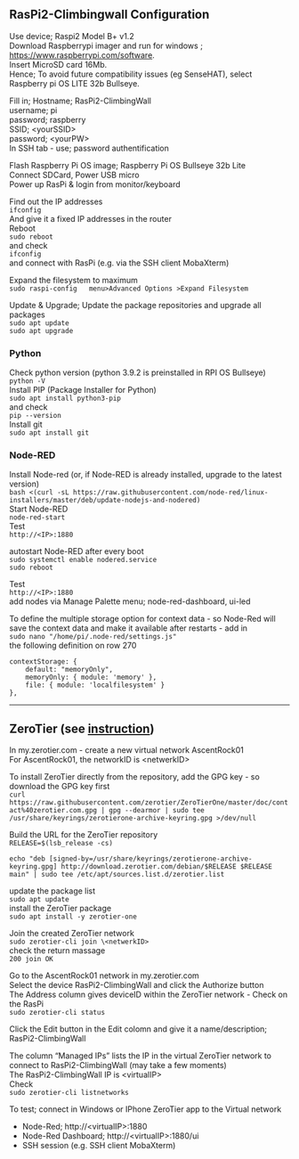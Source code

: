 
## RasPi2-Climbingwall Configuration
Use device; Raspi2 Model B+ v1.2  
Download Raspberrypi imager and run for windows ; https://www.raspberrypi.com/software.  
Insert MicroSD card 16Mb.  
Hence; To avoid future compatibility issues (eg SenseHAT), select Raspberry pi OS LITE 32b Bullseye.  

Fill in;
Hostname; RasPi2-ClimbingWall  
username; pi  
password; raspberry  
SSID; \<yourSSID>  
password; \<yourPW>  
In SSH tab - use; password authentification


Flash Raspberry Pi OS image;  Raspberry Pi OS Bullseye 32b Lite  
Connect SDCard, Power USB micro  
Power up RasPi & login from monitor/keyboard  

Find out the IP addresses  
`ifconfig`  
And give it a fixed IP addresses in the router  
Reboot  
`sudo reboot`  
and check  
`ifconfig`  
and connect with RasPi (e.g. via the SSH client MobaXterm)  

Expand the filesystem to maximum  
`sudo raspi-config  
menu>Advanced Options >Expand Filesystem`  

Update & Upgrade; Update the package repositories and upgrade all packages  
`sudo apt update`  
`sudo apt upgrade`

### Python

Check python version (python 3.9.2 is preinstalled in RPI OS Bullseye)  
`
python -V
`  
Install PIP (Package Installer for Python)  
`
sudo apt install python3-pip
`  
and check  
`
pip --version
`  
Install git  
`
sudo apt install git
`  

### Node-RED
Install Node-red (or, if Node-RED is already installed, upgrade to the latest version)  
`
bash <(curl -sL https://raw.githubusercontent.com/node-red/linux-installers/master/deb/update-nodejs-and-nodered)
`  
Start Node-RED  
`
node-red-start
`  
Test  
`
http://<IP>:1880
`  

autostart Node-RED after every boot  
`sudo systemctl enable nodered.service`  
`sudo reboot`  

Test  
`
http://<IP>:1880
`  
add nodes via Manage Palette menu; node-red-dashboard, ui-led  

To define the multiple storage option for context data - so Node-Red will save the context data and make it available after restarts - 
add in  
`
sudo nano "/home/pi/.node-red/settings.js"
`  
the following definition on row 270     
```
contextStorage: {
    default: "memoryOnly",
    memoryOnly: { module: 'memory' },
    file: { module: 'localfilesystem' }
},
```


---
## ZeroTier (see [instruction](https://pimylifeup.com/raspberry-pi-zerotier))

In my.zerotier.com - create a new virtual network AscentRock01  
For AscentRock01, the networkID is \<netwerkID>  

To install ZeroTier directly from the repository, add the GPG key - so download the GPG key first  
`
curl https://raw.githubusercontent.com/zerotier/ZeroTierOne/master/doc/contact%40zerotier.com.gpg | gpg --dearmor | sudo tee /usr/share/keyrings/zerotierone-archive-keyring.gpg >/dev/null
`  

Build the URL for the ZeroTier repository  
`RELEASE=$(lsb_release -cs)`  

`echo "deb [signed-by=/usr/share/keyrings/zerotierone-archive-keyring.gpg] http://download.zerotier.com/debian/$RELEASE $RELEASE main" | sudo tee /etc/apt/sources.list.d/zerotier.list`

update the package list  
`
sudo apt update
`  
install the ZeroTier package  
`
sudo apt install -y zerotier-one
`  

Join the created ZeroTier network  
`
sudo zerotier-cli join \<netwerkID>
`  
check the return massage  
`
200 join OK
`  

Go to the AscentRock01 network in my.zerotier.com  
Select the device RasPi2-ClimbingWall and click the Authorize button  
The Address column gives deviceID within the ZeroTier network - Check on the RasPi  
`
sudo zerotier-cli status
`  

Click the Edit button in the Edit colomn and give it a name/description; RasPi2-ClimbingWall  

The column “Managed IPs”  lists the  IP  in the virtual ZeroTier network to connect to RasPi2-ClimbingWall (may take a few moments)  
The RasPi2-ClimbingWall IP is \<virtualIP>  
Check  
`
sudo zerotier-cli listnetworks
`  

To test; connect in Windows or IPhone ZeroTier app to the Virtual network  
- Node-Red; http://\<virtualIP>:1880  
- Node-Red Dashboard; http://\<virtualIP>:1880/ui  
- SSH session (e.g. SSH client MobaXterm)  
